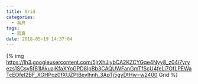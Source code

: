 ```yaml
---
title: Grid
categories:
  - 寫真
tags:
  - 寫真
date: 2018-05-19 14:37:04
---
```

{% img https://lh3.googleusercontent.com/5jrXhJiybCA2KZCYGqe4Nyy8_z04i7yryezs1SCsy5f81IAkuajKfaXYoGPD8IpBb3CAQUWFanGmTfScU4feLi7OfLPEWaTcEOfeI2BF_XGHPoz0fXUZPtBevIhnh_3ApTj5gyDtHw=w2400 Grid %}